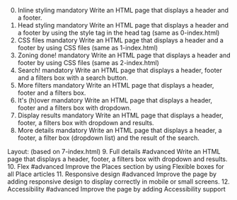 0. Inline styling
mandatory
Write an HTML page that displays a header and a footer.
1. Head styling
mandatory
Write an HTML page that displays a header and a footer by using the style tag in the head tag (same as 0-index.html)
2. CSS files
mandatory
Write an HTML page that displays a header and a footer by using CSS files (same as 1-index.html)
3. Zoning done!
mandatory
Write an HTML page that displays a header and footer by using CSS files (same as 2-index.html)
4. Search!
mandatory
Write an HTML page that displays a header, footer and a filters box with a search button.
5. More filters
mandatory
Write an HTML page that displays a header, footer and a filters box.
6. It's (h)over
mandatory
Write an HTML page that displays a header, footer and a filters box with dropdown.
7. Display results
mandatory
Write an HTML page that displays a header, footer, a filters box with dropdown and results.
8. More details
mandatory
Write an HTML page that displays a header, a footer, a filter box (dropdown list) and the result of the search.

Layout: (based on 7-index.html)
9. Full details
#advanced
Write an HTML page that displays a header, footer, a filters box with dropdown and results.
10. Flex
#advanced
Improve the Places section by using Flexible boxes for all Place articles
11. Responsive design
#advanced
Improve the page by adding responsive design to display correctly in mobile or small screens.
12. Accessibility
#advanced
Improve the page by adding Accessibility support
